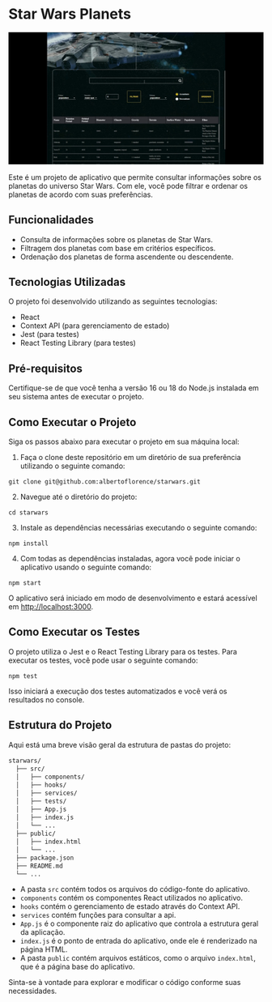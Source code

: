 # Star Wars Planets

![Preview do Wallet](./starwars.jpg)

Este é um projeto de aplicativo que permite consultar informações sobre os planetas do universo Star Wars. Com ele, você pode filtrar e ordenar os planetas de acordo com suas preferências.

## Funcionalidades

- Consulta de informações sobre os planetas de Star Wars.
- Filtragem dos planetas com base em critérios específicos.
- Ordenação dos planetas de forma ascendente ou descendente.

## Tecnologias Utilizadas

O projeto foi desenvolvido utilizando as seguintes tecnologias:

- React
- Context API (para gerenciamento de estado)
- Jest (para testes)
- React Testing Library (para testes)

## Pré-requisitos

Certifique-se de que você tenha a versão 16 ou 18 do Node.js instalada em seu sistema antes de executar o projeto.

## Como Executar o Projeto

Siga os passos abaixo para executar o projeto em sua máquina local:

1. Faça o clone deste repositório em um diretório de sua preferência utilizando o seguinte comando:

```
git clone git@github.com:albertoflorence/starwars.git
```

2. Navegue até o diretório do projeto:

```
cd starwars
```

3. Instale as dependências necessárias executando o seguinte comando:

```
npm install
```

4. Com todas as dependências instaladas, agora você pode iniciar o aplicativo usando o seguinte comando:

```
npm start
```

O aplicativo será iniciado em modo de desenvolvimento e estará acessível em [http://localhost:3000](http://localhost:3000).

## Como Executar os Testes

O projeto utiliza o Jest e o React Testing Library para os testes. Para executar os testes, você pode usar o seguinte comando:

```
npm test
```

Isso iniciará a execução dos testes automatizados e você verá os resultados no console.

## Estrutura do Projeto

Aqui está uma breve visão geral da estrutura de pastas do projeto:

```
starwars/
  ├── src/
  │   ├── components/
  │   ├── hooks/
  │   ├── services/
  │   ├── tests/
  │   ├── App.js
  │   ├── index.js
  │   └── ...
  ├── public/
  │   ├── index.html
  │   └── ...
  ├── package.json
  ├── README.md
  └── ...
```

- A pasta `src` contém todos os arquivos do código-fonte do aplicativo.
- `components` contém os componentes React utilizados no aplicativo.
- `hooks` contém o gerenciamento de estado através do Context API.
- `services` contém funções para consultar a api.
- `App.js` é o componente raiz do aplicativo que controla a estrutura geral da aplicação.
- `index.js` é o ponto de entrada do aplicativo, onde ele é renderizado na página HTML.
- A pasta `public` contém arquivos estáticos, como o arquivo `index.html`, que é a página base do aplicativo.

Sinta-se à vontade para explorar e modificar o código conforme suas necessidades.
